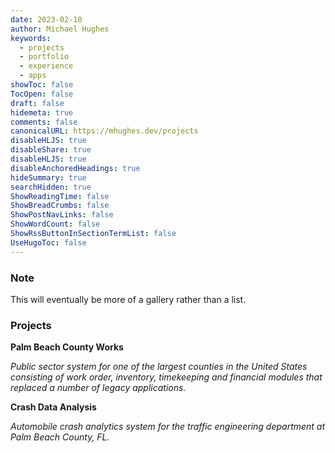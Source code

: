 ```yaml
---
date: 2023-02-10
author: Michael Hughes
keywords:
  - projects
  - portfolio
  - experience
  - apps
showToc: false
TocOpen: false
draft: false
hidemeta: true
comments: false
canonicalURL: https://mhughes.dev/projects
disableHLJS: true
disableShare: true
disableHLJS: true
disableAnchoredHeadings: true
hideSummary: true
searchHidden: true
ShowReadingTime: false
ShowBreadCrumbs: false
ShowPostNavLinks: false
ShowWordCount: false
ShowRssButtonInSectionTermList: false
UseHugoToc: false
---
```

### Note

This will eventually be more of a gallery rather than a list.

### Projects

**Palm Beach County Works**

*Public sector system for one of the largest counties in the United States consisting of work order, inventory, timekeeping and financial modules that replaced a number of legacy applications.*

**Crash Data Analysis**

*Automobile crash analytics system for the traffic engineering department at Palm Beach County, FL.*